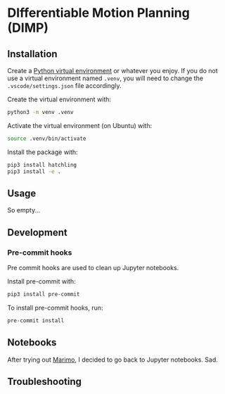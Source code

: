# DIfferentiable Motion Planning (DIMP)

## Installation

Create a [Python virtual environment](https://docs.python.org/3/library/venv.html) or whatever you enjoy.
If you do not use a virtual environment named `.venv`, you will need to change the `.vscode/settings.json` file accordingly.

Create the virtual environment with:
```bash
python3 -m venv .venv
```
Activate the virtual environment (on Ubuntu) with:
```bash
source .venv/bin/activate
```

Install the package with:
```bash
pip3 install hatchling
pip3 install -e .
```

## Usage

So empty...

## Development

### Pre-commit hooks

Pre commit hooks are used to clean up Jupyter notebooks.

Install pre-commit with:
```bash
pip3 install pre-commit
```

To install pre-commit hooks, run:
```bash
pre-commit install
```

## Notebooks

After trying out [Marimo](https://marimo.io/), I decided to go back to Jupyter notebooks.
Sad.

## Troubleshooting

